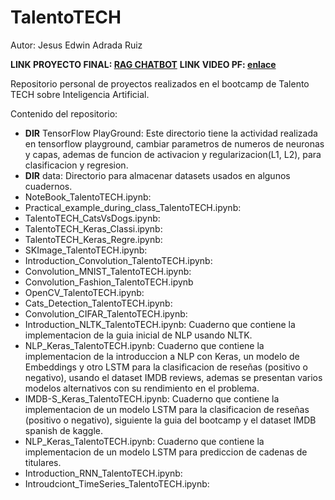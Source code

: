 # TalentoTECH

Autor: Jesus Edwin Adrada Ruiz

**LINK PROYECTO FINAL: [RAG CHATBOT](https://github.com/EdwinAR99/ChatbotRAG)**
**LINK VIDEO PF: [enlace](https://youtu.be/4Fj8xsD5EwY)**

Repositorio personal de proyectos realizados en el bootcamp de Talento TECH sobre Inteligencia Artificial.

Contenido del repositorio:

  - **DIR** TensorFlow PlayGround: Este directorio tiene la actividad realizada en tensorflow playground, cambiar parametros de numeros de neuronas y capas, ademas de funcion de activacion y regularizacion(L1, L2), para clasificacion y regresion.
  - **DIR** data: Directorio para almacenar datasets usados en algunos cuadernos.
  - NoteBook_TalentoTECH.ipynb:
  - Practical_example_during_class_TalentoTECH.ipynb:
  - TalentoTECH_CatsVsDogs.ipynb:
  - TalentoTECH_Keras_Classi.ipynb:
  - TalentoTECH_Keras_Regre.ipynb:
  - SKImage_TalentoTECH.ipynb:
  - Introduction_Convolution_TalentoTECH.ipynb:
  - Convolution_MNIST_TalentoTECH.ipynb:
  - Convolution_Fashion_TalentoTECH.ipynb
  - OpenCV_TalentoTECH.ipynb:
  - Cats_Detection_TalentoTECH.ipynb:
  - Convolution_CIFAR_TalentoTECH.ipynb:
  - Introduction_NLTK_TalentoTECH.ipynb: Cuaderno que contiene la implementacion de la guia inicial de NLP usando NLTK.
  - NLP_Keras_TalentoTECH.ipynb: Cuaderno que contiene la implementacion de la introduccion a NLP con Keras, un modelo de Embeddings y otro LSTM para la clasificacion de reseñas (positivo o negativo), usando el dataset IMDB reviews, ademas se presentan varios modelos alternativos con su rendimiento en el problema.
  - IMDB-S_Keras_TalentoTECH.ipynb: Cuaderno que contiene la implementacion de un modelo LSTM para la clasificacion de reseñas (positivo o negativo), siguiente la guia del bootcamp y el dataset IMDB spanish de kaggle.
  - NLP_Keras_TalentoTECH.ipynb: Cuaderno que contiene la implementacion de un modelo LSTM para prediccion de cadenas de titulares.
  - Introduction_RNN_TalentoTECH.ipynb:
  - Introudciont_TimeSeries_TalentoTECH.ipynb:
